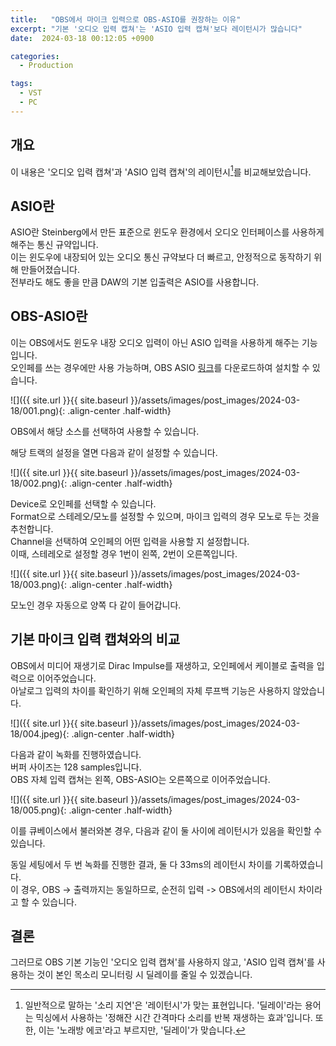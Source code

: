 ```yaml
---
title:   "OBS에서 마이크 입력으로 OBS-ASIO를 권장하는 이유"
excerpt: "기본 '오디오 입력 캡쳐'는 'ASIO 입력 캡쳐'보다 레이턴시가 많습니다"
date:  2024-03-18 00:12:05 +0900

categories:
  - Production

tags:
  - VST
  - PC
--- 
```


## 개요  

이 내용은 '오디오 입력 캡쳐'과 'ASIO 입력 캡쳐'의 레이턴시[^1]를 비교해보았습니다.  

## ASIO란  

ASIO란 Steinberg에서 만든 표준으로 윈도우 환경에서 오디오 인터페이스를 사용하게 해주는 통신 규약입니다.  
이는 윈도우에 내장되어 있는 오디오 통신 규약보다 더 빠르고, 안정적으로 동작하기 위해 만들어졌습니다.  
전부라도 해도 좋을 만큼 DAW의 기본 입출력은 ASIO를 사용합니다.  

## OBS-ASIO란  

이는 OBS에서도 윈도우 내장 오디오 입력이 아닌 ASIO 입력을 사용하게 해주는 기능입니다.  
오인페를 쓰는 경우에만 사용 가능하며, OBS ASIO [링크](https://github.com/Andersama/obs-asio/releases/latest)를 다운로드하여 설치할 수 있습니다.  

![]({{ site.url }}{{ site.baseurl }}/assets/images/post_images/2024-03-18/001.png){: .align-center .half-width}  

OBS에서 해당 소스를 선택하여 사용할 수 있습니다.  

해당 트랙의 설정을 열면 다음과 같이 설정할 수 있습니다.  

![]({{ site.url }}{{ site.baseurl }}/assets/images/post_images/2024-03-18/002.png){: .align-center .half-width}  

Device로 오인페를 선택할 수 있습니다.  
Format으로 스테레오/모노를 설정할 수 있으며, 마이크 입력의 경우 모노로 두는 것을 추천합니다.  
Channel을 선택하여 오인페의 어떤 입력을 사용할 지 설정합니다.  
이때, 스테레오로 설정할 경우 1번이 왼쪽, 2번이 오른쪽입니다.  

![]({{ site.url }}{{ site.baseurl }}/assets/images/post_images/2024-03-18/003.png){: .align-center .half-width}  

모노인 경우 자동으로 양쪽 다 같이 들어갑니다.  

## 기본 마이크 입력 캡쳐와의 비교  

OBS에서 미디어 재생기로 Dirac Impulse를 재생하고, 오인페에서 케이블로 출력을 입력으로 이어주었습니다.  
아날로그 입력의 차이를 확인하기 위해 오인페의 자체 루프백 기능은 사용하지 않았습니다.  

![]({{ site.url }}{{ site.baseurl }}/assets/images/post_images/2024-03-18/004.jpeg){: .align-center .half-width}  

다음과 같이 녹화를 진행하였습니다.  
버퍼 사이즈는 128 samples입니다.  
OBS 자체 입력 캡쳐는 왼쪽, OBS-ASIO는 오른쪽으로 이어주었습니다.  

![]({{ site.url }}{{ site.baseurl }}/assets/images/post_images/2024-03-18/005.png){: .align-center .half-width}  

이를 큐베이스에서 불러와본 경우, 다음과 같이 둘 사이에 레이턴시가 있음을 확인할 수 있습니다.  

동일 세팅에서 두 번 녹화를 진행한 결과, 둘 다 33ms의 레이턴시 차이를 기록하였습니다.  
이 경우, OBS -> 출력까지는 동일하므로, 순전히 입력 -> OBS에서의 레이턴시 차이라고 할 수 있습니다.  

## 결론  

그러므로 OBS 기본 기능인 '오디오 입력 캡쳐'를 사용하지 않고, 'ASIO 입력 캡쳐'를 사용하는 것이 본인 목소리 모니터링 시 딜레이를 줄일 수 있겠습니다.  

[^1]: 일반적으로 말하는 '소리 지연'은 '레이턴시'가 맞는 표현입니다. '딜레이'라는 용어는 믹싱에서 사용하는 '정해잔 시간 간격마다 소리를 반복 재생하는 효과'입니다. 또한, 이는 '노래방 에코'라고 부르지만, '딜레이'가 맞습니다.  
